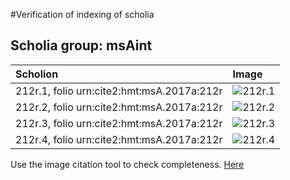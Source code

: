 #Verification of indexing of scholia



## Scholia group: msAint 

| Scholion     | Image     |
| :------------- | :------------- |
| 212r.1, folio urn:cite2:hmt:msA.2017a:212r | ![212r.1](http://www.homermultitext.org/iipsrv?OBJ=IIP,1.0&FIF=/project/homer/pyramidal/VenA/VA212RN_0383.tif&RGN=0.1091,0.2881,0.08585,0.03154&WID=800&CVT=JPEG) | 
| 212r.2, folio urn:cite2:hmt:msA.2017a:212r | ![212r.2](http://www.homermultitext.org/iipsrv?OBJ=IIP,1.0&FIF=/project/homer/pyramidal/VenA/VA212RN_0383.tif&RGN=0.1072,0.3180,0.07719,0.05602&WID=800&CVT=JPEG) | 
| 212r.3, folio urn:cite2:hmt:msA.2017a:212r | ![212r.3](http://www.homermultitext.org/iipsrv?OBJ=IIP,1.0&FIF=/project/homer/pyramidal/VenA/VA212RN_0383.tif&RGN=0.1185,0.4705,0.06706,0.03721&WID=800&CVT=JPEG) | 
| 212r.4, folio urn:cite2:hmt:msA.2017a:212r | ![212r.4](http://www.homermultitext.org/iipsrv?OBJ=IIP,1.0&FIF=/project/homer/pyramidal/VenA/VA212RN_0383.tif&RGN=0.1288,0.5057,0.05085,0.02711&WID=800&CVT=JPEG) | 


Use the image citation tool to check completeness.
[Here](http://www.homermultitext.org/ict2/?urn=urn:cite2:hmt:vaimg.2017a:VA212RN_0383@0.1091,0.2881,0.08585,0.03154&urn=urn:cite2:hmt:vaimg.2017a:VA212RN_0383@0.1072,0.3180,0.07719,0.05602&urn=urn:cite2:hmt:vaimg.2017a:VA212RN_0383@0.1185,0.4705,0.06706,0.03721&urn=urn:cite2:hmt:vaimg.2017a:VA212RN_0383@0.1288,0.5057,0.05085,0.02711)